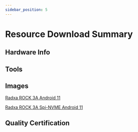 ```yaml
---
sidebar_position: 5
---
```


# Resource Download Summary

## Hardware Info

## Tools

## Images

[Radxa ROCK 3A Android 11](https://github.com/radxa/manifests/releases/download/android11-radxa-20240808/Rock3A-Android11-r12-20240807-gpt.zip)

[Radxa ROCK 3A Spi-NVME Android 11](https://github.com/radxa/manifests/releases/download/android11-radxa-20240808/Rock3A-Android11-r12-spi_nvme-20240808-update.zip)

## Quality Certification
